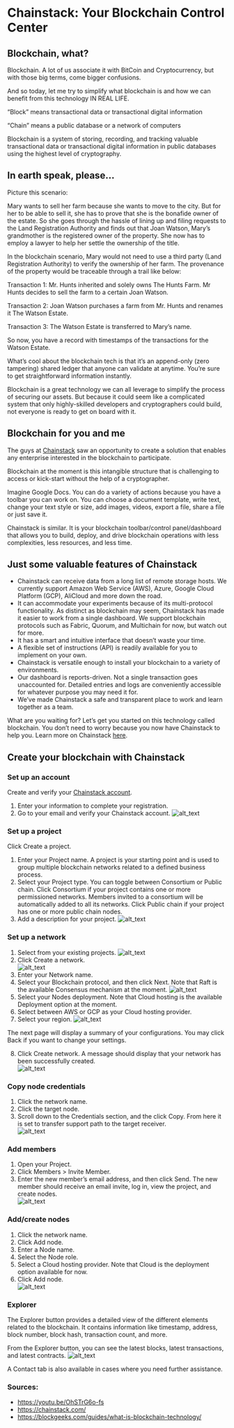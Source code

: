 # Chainstack: Your Blockchain Control Center

## Blockchain, what?

Blockchain. A lot of us associate it with BitCoin and Cryptocurrency, but with those big terms, come bigger confusions. 

And so today, let me try to simplify what blockchain is and how we can benefit from this technology IN REAL LIFE.

  

“Block” means transactional data or transactional digital information

“Chain” means a public database or a network of computers 

  

Blockchain is a system of storing, recording, and tracking valuable transactional data or transactional digital information in public databases using the highest level of cryptography. 

  

## In earth speak, please...

Picture this scenario:

Mary wants to sell her farm because she wants to move to the city. But for her to be able to sell it, she has to prove that she is the bonafide owner of the estate. So she goes through the hassle of lining up and filing requests to the Land Registration Authority and finds out that Joan Watson, Mary’s grandmother is the registered owner of the property. She now has to employ a lawyer to help her settle the ownership of the title. 

In the blockchain scenario, Mary would not need to use a third party (Land Registration Authority) to verify the ownership of her farm. The provenance of the property would be traceable through a trail like below:

Transaction 1: Mr. Hunts inherited and solely owns The Hunts Farm. Mr Hunts decides to sell the farm to a certain Joan Watson. 

Transaction 2: Joan Watson purchases a farm from Mr. Hunts and renames it The Watson Estate. 

Transaction 3: The Watson Estate is transferred to Mary’s name.

  
So now, you have a record with timestamps of the transactions for the Watson Estate. 

What’s cool about the blockchain tech is that it’s an append-only (zero tampering) shared ledger that anyone can validate at anytime. You’re sure to get straightforward information instantly. 

Blockchain is a great technology we can all leverage to simplify the process of securing our assets. But because it could seem like a complicated system that only highly-skilled developers and cryptographers could build, not everyone is ready to get on board with it. 

  

## Blockchain for you and me

The guys at [Chainstack](https://chainstack.com/) saw an opportunity to create a solution that enables any enterprise interested in the blockchain to participate. 

Blockchain at the moment is this intangible structure that is challenging to access or kick-start without the help of a cryptographer. 

Imagine Google Docs. You can do a variety of actions because you have a toolbar you can work on. You can choose a document template, write text, change your text style or size, add images, videos, export a file, share a file or just save it. 

  
Chainstack is similar. It is your blockchain toolbar/control panel/dashboard that allows you to build, deploy, and drive blockchain operations with less complexities, less resources, and less time.

  

## Just some valuable features of Chainstack

- Chainstack can receive data from a long list of remote storage hosts. We currently support Amazon Web Service (AWS), Azure, Google Cloud Platform (GCP), AliCloud and more down the road.  
- It can accommodate your experiments because of its multi-protocol functionality. As distinct as blockchain may seem, Chainstack has made it easier to work from a single dashboard. We support blockchain protocols such as Fabric, Quorum, and Multichain for now, but watch out for more.  
- It has a smart and intuitive interface that doesn’t waste your time.  
- A flexible set of instructions (API) is readily available for you to implement on your own.  
- Chainstack is versatile enough to install your blockchain to a variety of environments.  
- Our dashboard is reports-driven. Not a single transaction goes unaccounted for. Detailed entries and logs are conveniently accessible for whatever purpose you may need it for.  
- We’ve made Chainstack a safe and transparent place to work and learn together as a team.  
  
  

What are you waiting for? Let’s get you started on this technology called blockchain. You don’t need to worry because you now have Chainstack to help you. Learn more on Chainstack [here](https://chainstack.com/solution.html). 

  
  
  

## Create your blockchain with Chainstack

### Set up an account

Create and verify your [Chainstack account](https://console.chainstack.com/user/account/create). 
1. Enter your information to complete your registration.  
2. Go to your email and verify your Chainstack account. 
![alt_text](https://github.com/helloaidelara/ai_x_chainstack/raw/master/Chainstack_Photos/Step1.png "account")



### Set up a project

Click Create a project.  
1. Enter your Project name. A project is your starting point and is used to group multiple blockchain networks related to a defined business process.  
2. Select your Project type. You can toggle between Consortium or Public chain. 
Click Consortium if your project contains one or more permissioned networks. Members invited to a consortium will be automatically added to all its networks. Click Public chain if your project has one or more public chain nodes.  
3. Add a description for your project. 
![alt_text](https://github.com/helloaidelara/ai_x_chainstack/raw/master/Chainstack_Photos/Step3.png "project")

  

### Set up a network

1. Select from your existing projects. 
![alt_text](https://github.com/helloaidelara/ai_x_chainstack/raw/master/Chainstack_Photos/Step4.png "project2")
2. Click Create a network.  
![alt_text](https://github.com/helloaidelara/ai_x_chainstack/raw/master/Chainstack_Photos/Step5.1.png "network")
3. Enter your Network name. 
4. Select your Blockchain protocol, and then click Next. Note that Raft is the available Consensus mechanism at the moment. 
![alt_text](https://github.com/helloaidelara/ai_x_chainstack/raw/master/Chainstack_Photos/Step5.2.png "network2")
5. Select your Nodes deployment. Note that Cloud hosting is the available Deployment option at the moment.  
6. Select between AWS or GCP as your Cloud hosting provider. 
7. Select your region.
![alt_text](https://github.com/helloaidelara/ai_x_chainstack/raw/master/Chainstack_Photos/Step7.png "network3")
    
The next page will display a summary of your configurations. You may click Back if you want to change your settings.  
    
8. Click Create network. A message should display that your network has been successfully created.  
![alt_text](https://github.com/helloaidelara/ai_x_chainstack/raw/master/Chainstack_Photos/Step8.png "networkcreated")
  
  
  

### Copy node credentials

1. Click the network name. 
2. Click the target node.  
3. Scroll down to the Credentials section, and the click Copy. From here it is set to transfer support path to the target receiver.  
![alt_text](https://github.com/helloaidelara/ai_x_chainstack/raw/master/Chainstack_Photos/CopyNode1.png "copynode")


### Add members

1. Open your Project. 
2. Click Members &gt; Invite Member. 
3. Enter the new member’s email address, and then click Send. The new member should receive an email invite, log in, view the project, and create nodes.  
![alt_text](https://github.com/helloaidelara/ai_x_chainstack/raw/master/Chainstack_Photos/members1.png "member")


### Add/create nodes

1. Click the network name.  
2. Click Add node.  
3. Enter a Node name. 
4. Select the Node role. 
5. Select a Cloud hosting provider. Note that Cloud is the deployment option available for now.  
6. Click Add node.  
![alt_text](https://github.com/helloaidelara/ai_x_chainstack/raw/master/Chainstack_Photos/addnode.png "addnode")
  

### Explorer

The Explorer button provides a detailed view of the different elements related to the blockchain. It contains information like timestamp, address, block number, block hash, transaction count, and more. 

From the Explorer button, you can see the latest blocks, latest transactions, and latest contracts.
![alt_text](https://github.com/helloaidelara/ai_x_chainstack/raw/master/Chainstack_Photos/Explorer.png "explorer")

A Contact tab is also available in cases where you need further assistance.



### Sources: 
- https://youtu.be/OhSTrG6o-fs
- https://chainstack.com/
- https://blockgeeks.com/guides/what-is-blockchain-technology/
